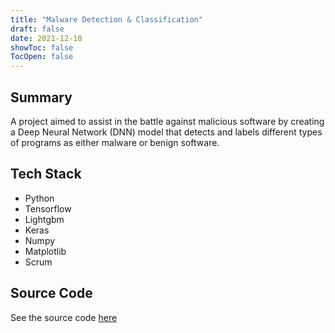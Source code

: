 ```yaml
---
title: "Malware Detection & Classification"
draft: false
date: 2021-12-10
showToc: false
TocOpen: false
---
```

## Summary

A project aimed to assist in the battle against malicious software by creating a Deep Neural Network (DNN) model that detects and labels different types of programs as either malware or benign software.

## Tech Stack

- Python
- Tensorflow
- Lightgbm
- Keras
- Numpy
- Matplotlib
- Scrum

## Source Code

See the source code [here](https://github.com/umd-fire-coml/2021-Malware-Detection-Classification)
